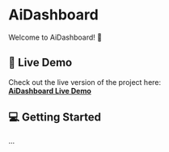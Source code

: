 # AiDashboard

Welcome to AiDashboard! 🚀

## 🔗 Live Demo

Check out the live version of the project here:  
[**AiDashboard Live Demo**](https://ai-dashboard-six-iota.vercel.app/)

## 💻 Getting Started

...
